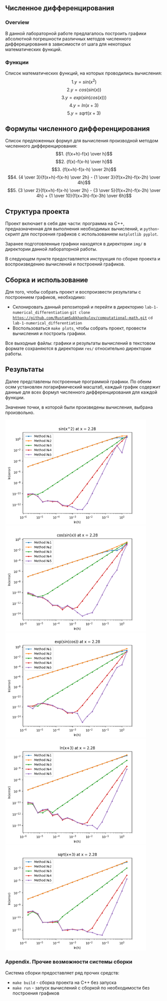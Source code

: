 ## Численное дифференцирования 

### Overview
В данной лабораторной работе предлагалось построить графики 
абсолютной погрешности различных методов численного дифферецирования в зависимости от шага для некоторых математических функций. 

### Функции
Список математических функций, на которых проводились вычисления:
$$1. y = sin(x^2)$$
$$2. y = cos(sin(x))$$
$$3. y = exp(sin(cos(x)))$$
$$4. y = ln(x+3)$$
$$5. y = sqrt(x+3)$$

## Формулы численного дифференцирования
Список предложенных формул для вычисления производной методом численного дифференцирования:
$$1. {f(x+h)-f(x) \over h}$$
$$2. {f(x)-f(x-h) \over h}$$
$$3. {f(x+h)-f(x-h) \over 2h}$$
$$4. {4 \over 3}{f(x+h)-f(x-h) \over 2h} - {1 \over 3}{f(x+2h)-f(x-2h) \over 4h}$$
$$5. {3 \over 2}{f(x+h)-f(x-h) \over 2h} - {3 \over 5}{f(x+2h)-f(x-2h) \over 4h} + {1 \over 10}{f(x+3h)-f(x-3h) \over 6h}$$

## Структура проекта
Проект включает в себя две части: программа на C++, предназначенная для выполнения необходимых вычислений, и <code>python</code>-скрипт для построения графиков с использованием <code>matplotlib pyplot</code>.

Заранее подготовленные графики находятся в директории <code>img/</code> в директории данной лабораторной работы. 

В следующем пункте предоставляется инструкция по сборке проекта и воспроизведению вычислений и построений графиков.

## Сборка и использование
Для того, чтобы собрать проект и воспроизвести результаты с построением графиков, необходимо:
 - Склонировать данный репозиторий и перейти в директорию <code>lab-1-numerical_differentiation</code>
   <code>git clone https://github.com/RustamSubkhankulov/computational-math.git</code>
   <code>cd lab-1-numerical_differentiation</code>
 - Воспользоваться <code>make plots</code>, чтобы собрать проект, провести вычисления и построить графики. 

Все выходные файлы: графики и результаты вычислений в текстовом формате сохраняются в директории <code>res/</code> относительно директории работы. 

## Результаты
Далее представлены построенные программой графики. По обеим осям установлен логарифмический масштаб, каждый график содержит данные для всех формул численного дифференцирования для каждой функции.

Значение точки, в которой были произведены вычисления, выбрана произвольно.

<img src="https://github.com/RustamSubkhankulov/computational-math/blob/main/lab-1-numerical_differentiation/img/0.png" alt="sin(x^2)" width="450"/>
<img src="https://github.com/RustamSubkhankulov/computational-math/blob/main/lab-1-numerical_differentiation/img/1.png" alt="cos(sin(x))" width="450"/>
<img src="https://github.com/RustamSubkhankulov/computational-math/blob/main/lab-1-numerical_differentiation/img/2.png" alt="exp(sin(cos(x)))" width="450"/>
<img src="https://github.com/RustamSubkhankulov/computational-math/blob/main/lab-1-numerical_differentiation/img/3.png" alt="ln(x+3)" width="450"/>
<img src="https://github.com/RustamSubkhankulov/computational-math/blob/main/lab-1-numerical_differentiation/img/4.png" alt="exp(x+3)" width="450"/>

### Appendix. Прочие возможности системы сборки
Система сборки предоставляет ряд прочих средств:
 - <code>make build</code> - сборка проекта на С++ без запуска
 - <code>make run</code> - запуск вычислений с сборкой по необходимости без построения графиков
